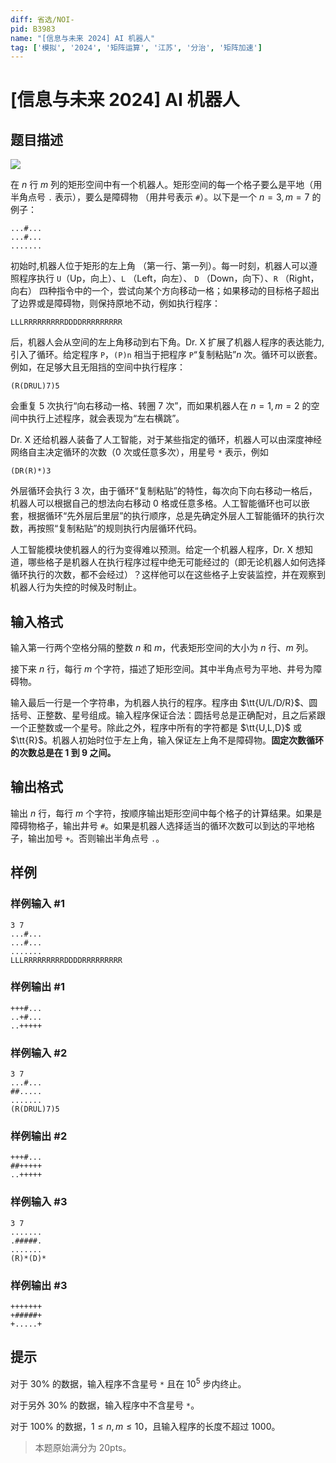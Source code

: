 ```yaml
---
diff: 省选/NOI-
pid: B3983
name: "[信息与未来 2024] AI 机器人"
tag: ['模拟', '2024', '矩阵运算', '江苏', '分治', '矩阵加速']
---
```

# [信息与未来 2024] AI 机器人
## 题目描述

![](https://cdn.luogu.com.cn/upload/image_hosting/27icb51c.png)

在 $n$ 行 $m$ 列的矩形空间中有一个机器人。矩形空间的每一个格子要么是平地（用半角点号 `.` 表示），要么是障碍物 （用井号表示 `#`）。以下是一个 $n = 3, m = 7$ 的例子：

```
...#...
...#...
.......
```

初始时,机器人位于矩形的左上角 （第一行、第一列）。每一时刻，机器人可以遵照程序执行 `U`（Up，向上）、`L` （Left，向左）、 `D` （Down，向下）、`R` （Right，向右） 四种指令中的一个，尝试向某个方向移动一格；如果移动的目标格子超出了边界或是障碍物，则保持原地不动，例如执行程序：

`LLLRRRRRRRRRDDDDRRRRRRRRR`

后，机器人会从空间的左上角移动到右下角。Dr. X 扩展了机器人程序的表达能力,引入了循环。给定程序 `P`，`(P)n` 相当于把程序 `P`“复制粘贴”$n$ 次。循环可以嵌套。例如，在足够大且无阻挡的空间中执行程序：

`(R(DRUL)7)5`

会重复 $5$ 次执行“向右移动一格、转圈 $7$ 次”，而如果机器人在 $n = 1, m = 2$ 的空间中执行上述程序，就会表现为“左右横跳”。

Dr. X 还给机器人装备了人工智能，对于某些指定的循环，机器人可以由深度神经网络自主决定循环的次数（$0$ 次或任意多次），用星号 `*` 表示，例如

`(DR(R)*)3`

外层循环会执行 $3$ 次，由于循环“复制粘贴”的特性，每次向下向右移动一格后，机器人可以根据自己的想法向右移动 $0$ 格或任意多格。人工智能循环也可以嵌套，根据循环“先外层后里层”的执行顺序，总是先确定外层人工智能循环的执行次数，再按照“复制粘贴”的规则执行内层循环代码。

人工智能模块使机器人的行为变得难以预测。给定一个机器人程序，Dr. X 想知道，哪些格子是机器人在执行程序过程中绝无可能经过的（即无论机器人如何选择循环执行的次数，都不会经过）？这样他可以在这些格子上安装监控，并在观察到机器人行为失控的时候及时制止。
## 输入格式

输入第一行两个空格分隔的整数 $n$ 和 $m$，代表矩形空间的大小为 $n$ 行、$m$ 列。

接下来 $n$ 行，每行 $m$ 个字符，描述了矩形空间。其中半角点号为平地、井号为障碍物。

输入最后一行是一个字符串，为机器人执行的程序。程序由 $\tt{U/L/D/R}$、圆括号、正整数、星号组成。输入程序保证合法：圆括号总是正确配对，且之后紧跟一个正整数或一个星号。除此之外，程序中所有的字符都是 $\tt{U,L,D}$ 或 $\tt{R}$。机器人初始时位于左上角，输入保证左上角不是障碍物。**固定次数循环的次数总是在 $1$ 到 $9$ 之间。**
## 输出格式

输出 $n$ 行，每行 $m$ 个字符，按顺序输出矩形空间中每个格子的计算结果。如果是障碍物格子，输出井号 `#`。如果是机器人选择适当的循环次数可以到达的平地格子，输出加号 `+`。否则输出半角点号 `.`。
## 样例

### 样例输入 #1
```
3 7
...#...
...#...
.......
LLLRRRRRRRRRDDDDRRRRRRRRR
```
### 样例输出 #1
```
+++#...
..+#...
..+++++
```
### 样例输入 #2
```
3 7
...#...
##.....
.......
(R(DRUL)7)5
```
### 样例输出 #2
```
+++#...
##+++++
..+++++
```
### 样例输入 #3
```
3 7
.......
.#####.
.......
(R)*(D)*
```
### 样例输出 #3
```
+++++++
+#####+
+.....+
```
## 提示

对于 $30\%$ 的数据，输入程序不含星号 `*` 且在 $10^5$ 步内终止。

对于另外 $30\%$ 的数据，输入程序中不含星号 `*`。

对于 $100\%$ 的数据，$1 \leq n, m \leq 10$，且输入程序的长度不超过 $1000$。

>本题原始满分为 $20\text{pts}$。

